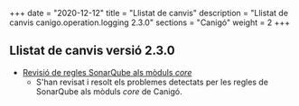 +++
date        = "2020-12-12"
title       = "Llistat de canvis"
description = "Llistat de canvis canigo.operation.logging 2.3.0"
sections    = "Canigó"
weight		= 2
+++

## Llistat de canvis versió 2.3.0

- [Revisió de regles SonarQube als mòduls _core_](/noticies/2020-06-09-Revisio_regles_SonarQube_moduls_core/)
   - S'han revisat i resolt els problemes detectats per les regles de SonarQube als mòduls _core_ de Canigó.
